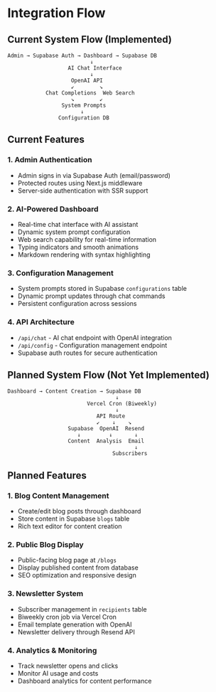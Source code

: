 # Integration Flow

## Current System Flow (Implemented)
```
Admin → Supabase Auth → Dashboard → Supabase DB
                          ↓
                   AI Chat Interface
                          ↓
                    OpenAI API
                    ↙        ↘
            Chat Completions  Web Search
                    ↘        ↙
                 System Prompts
                       ↓
                Configuration DB
```

## Current Features

### 1. Admin Authentication
- Admin signs in via Supabase Auth (email/password)
- Protected routes using Next.js middleware
- Server-side authentication with SSR support

### 2. AI-Powered Dashboard
- Real-time chat interface with AI assistant
- Dynamic system prompt configuration
- Web search capability for real-time information
- Typing indicators and smooth animations
- Markdown rendering with syntax highlighting

### 3. Configuration Management
- System prompts stored in Supabase `configurations` table
- Dynamic prompt updates through chat commands
- Persistent configuration across sessions

### 4. API Architecture
- `/api/chat` - AI chat endpoint with OpenAI integration
- `/api/config` - Configuration management endpoint
- Supabase auth routes for secure authentication

## Planned System Flow (Not Yet Implemented)
```
Dashboard → Content Creation → Supabase DB
                                  ↓
                         Vercel Cron (Biweekly)
                                  ↓
                            API Route
                            ↙    ↓    ↘
                   Supabase  OpenAI  Resend
                      ↓         ↓       ↓
                   Content  Analysis  Email
                                        ↓
                                 Subscribers
```

## Planned Features

### 1. Blog Content Management
- Create/edit blog posts through dashboard
- Store content in Supabase `blogs` table
- Rich text editor for content creation

### 2. Public Blog Display
- Public-facing blog page at `/blogs`
- Display published content from database
- SEO optimization and responsive design

### 3. Newsletter System
- Subscriber management in `recipients` table
- Biweekly cron job via Vercel Cron
- Email template generation with OpenAI
- Newsletter delivery through Resend API

### 4. Analytics & Monitoring
- Track newsletter opens and clicks
- Monitor AI usage and costs
- Dashboard analytics for content performance